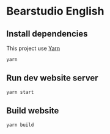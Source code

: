 # Bearstudio English

## Install dependencies

This project use [Yarn](https://yarnpkg.com)

```
yarn
```

## Run dev website server

```
yarn start
```

## Build website

```
yarn build
```
